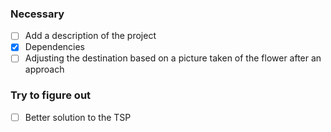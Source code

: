 ### Necessary
- [ ] Add a description of the project
- [x] Dependencies
- [ ] Adjusting the destination based on a picture taken of the flower after an approach

### Try to figure out
- [ ] Better solution to the TSP